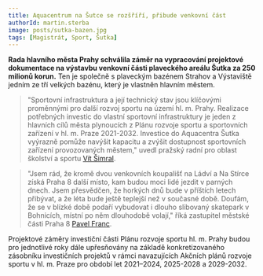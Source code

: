 ```yaml
---
title: Aquacentrum na Šutce se rozšříří, přibude venkovní část
authorId: martin.sterba
image: posts/sutka-bazen.jpg
tags: [Magistrát, Sport, Šutka]
---
```


**Rada hlavního města Prahy schválila záměr na vypracování projektové dokumentace na výstavbu venkovní části plaveckého areálu Šutka za 250 milionů korun.** Ten je společně s plaveckým bazénem Strahov a Výstaviště jedním ze tří velkých bazénu, který je vlastněn hlavním městem. 
 
>"Sportovní infrastruktura a její technický stav jsou klíčovými proměnnými pro další rozvoj sportu na území hl. m. Prahy. Realizace potřebných investic do vlastní sportovní infrastruktury je jeden z hlavních cílů města plynoucích z Plánu rozvoje sportu a sportovních zařízení v hl. m. Praze 2021-2032. Investice do Aquacentra Šutka vyýrazně pomůže navýšit kapacitu a zvýšit dostupnost sportovních zařízení provozovaných městem," uvedl pražský radní pro oblast školství a sportu [Vít Šimral](https://praha.pirati.cz/lide/vit-simral/). 

>"Jsem rád, že kromě dvou venkovních koupališť na Ládví a Na Stírce získá Praha 8 další místo, kam budou moci lidé jezdit v parných dnech. Jsem přesvědčen, že horkých dnů bude v příštích letech přibývat, a že léta bude ještě teplejší než v současné době. Doufám, že se v blízké době podaří vybudovat i dlouho slibovaný skatepark v Bohnicích, místní po něm dlouhodobě volají," říká zastupitel městské části Praha 8 [Pavel Franc](https://praha8.pirati.cz/lide/pavel-franc.html). 

Projektové záměry investiční části Plánu rozvoje sportu hl. m. Prahy budou pro jednotlivé roky dále upřesňovány na základě konkretizovaného zásobníku investičních projektů v rámci navazujících Akčních plánů rozvoje sportu v hl. m. Praze pro období let 2021–2024, 2025-2028 a 2029-2032. 
